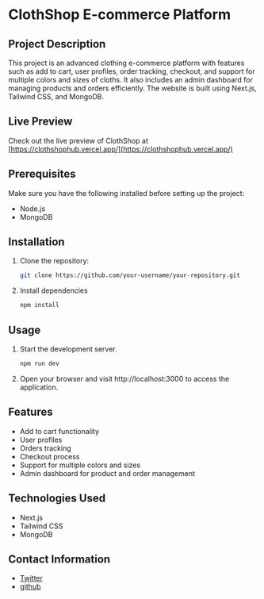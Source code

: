 # ClothShop E-commerce Platform

## Project Description
This project is an advanced clothing e-commerce platform with features such as add to cart, user profiles, order tracking, checkout, and support for multiple colors and sizes of cloths. It also includes an admin dashboard for managing products and orders efficiently. The website is built using Next.js, Tailwind CSS, and MongoDB.

## Live Preview
Check out the live preview of ClothShop at [https://clothshophub.vercel.app/](https://clothshophub.vercel.app/)

## Prerequisites
Make sure you have the following installed before setting up the project:
- Node.js
- MongoDB

## Installation
1. Clone the repository:
   
   ```bash
   git clone https://github.com/your-username/your-repository.git
   ```
2. Install dependencies
   
   ```bash
   npm install
   ```
## Usage
1. Start the development server.
   
   ```bash
   npm run dev
   ```
3. Open your browser and visit http://localhost:3000 to access the application.

## Features
- Add to cart functionality
- User profiles
- Orders tracking
- Checkout process
- Support for multiple colors and sizes
- Admin dashboard for product and order management

## Technologies Used
- Next.js
- Tailwind CSS
- MongoDB

## Contact Information
- [Twitter](https://twitter.com/thenileshdarji)
- [github](https://github.com/Nilesh9106)
